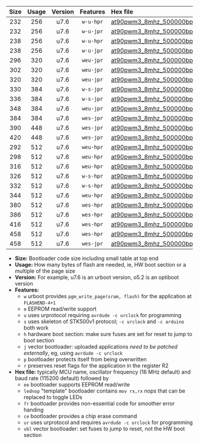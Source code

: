 |Size|Usage|Version|Features|Hex file|
|:-:|:-:|:-:|:-:|:--|
|232|256|u7.6|`w-u-hpr`|[at90pwm3_8mhz_500000bps_ur.hex](https://raw.githubusercontent.com/stefanrueger/urboot/main/bootloaders/at90pwm3/fcpu_8mhz/500000_bps/at90pwm3_8mhz_500000bps_ur.hex)|
|232|256|u7.6|`w-u-jpr`|[at90pwm3_8mhz_500000bps_ur_vbl.hex](https://raw.githubusercontent.com/stefanrueger/urboot/main/bootloaders/at90pwm3/fcpu_8mhz/500000_bps/at90pwm3_8mhz_500000bps_ur_vbl.hex)|
|238|256|u7.6|`w-u-hpr`|[at90pwm3_8mhz_500000bps_lednop_ur.hex](https://raw.githubusercontent.com/stefanrueger/urboot/main/bootloaders/at90pwm3/fcpu_8mhz/500000_bps/at90pwm3_8mhz_500000bps_lednop_ur.hex)|
|238|256|u7.6|`w-u-jpr`|[at90pwm3_8mhz_500000bps_lednop_ur_vbl.hex](https://raw.githubusercontent.com/stefanrueger/urboot/main/bootloaders/at90pwm3/fcpu_8mhz/500000_bps/at90pwm3_8mhz_500000bps_lednop_ur_vbl.hex)|
|296|320|u7.6|`weu-jpr`|[at90pwm3_8mhz_500000bps_ee_ur_vbl.hex](https://raw.githubusercontent.com/stefanrueger/urboot/main/bootloaders/at90pwm3/fcpu_8mhz/500000_bps/at90pwm3_8mhz_500000bps_ee_ur_vbl.hex)|
|302|320|u7.6|`weu-jpr`|[at90pwm3_8mhz_500000bps_ee_lednop_ur_vbl.hex](https://raw.githubusercontent.com/stefanrueger/urboot/main/bootloaders/at90pwm3/fcpu_8mhz/500000_bps/at90pwm3_8mhz_500000bps_ee_lednop_ur_vbl.hex)|
|320|320|u7.6|`weu-jpr`|[at90pwm3_8mhz_500000bps_ee_lednop_fr_ur_vbl.hex](https://raw.githubusercontent.com/stefanrueger/urboot/main/bootloaders/at90pwm3/fcpu_8mhz/500000_bps/at90pwm3_8mhz_500000bps_ee_lednop_fr_ur_vbl.hex)|
|330|384|u7.6|`w-s-jpr`|[at90pwm3_8mhz_500000bps_vbl.hex](https://raw.githubusercontent.com/stefanrueger/urboot/main/bootloaders/at90pwm3/fcpu_8mhz/500000_bps/at90pwm3_8mhz_500000bps_vbl.hex)|
|336|384|u7.6|`w-s-jpr`|[at90pwm3_8mhz_500000bps_lednop_vbl.hex](https://raw.githubusercontent.com/stefanrueger/urboot/main/bootloaders/at90pwm3/fcpu_8mhz/500000_bps/at90pwm3_8mhz_500000bps_lednop_vbl.hex)|
|348|384|u7.6|`weu-jpr`|[at90pwm3_8mhz_500000bps_ee_lednop_fr_ce_ur_vbl.hex](https://raw.githubusercontent.com/stefanrueger/urboot/main/bootloaders/at90pwm3/fcpu_8mhz/500000_bps/at90pwm3_8mhz_500000bps_ee_lednop_fr_ce_ur_vbl.hex)|
|384|384|u7.6|`wes-jpr`|[at90pwm3_8mhz_500000bps_ee_vbl.hex](https://raw.githubusercontent.com/stefanrueger/urboot/main/bootloaders/at90pwm3/fcpu_8mhz/500000_bps/at90pwm3_8mhz_500000bps_ee_vbl.hex)|
|390|448|u7.6|`wes-jpr`|[at90pwm3_8mhz_500000bps_ee_lednop_vbl.hex](https://raw.githubusercontent.com/stefanrueger/urboot/main/bootloaders/at90pwm3/fcpu_8mhz/500000_bps/at90pwm3_8mhz_500000bps_ee_lednop_vbl.hex)|
|420|448|u7.6|`wes-jpr`|[at90pwm3_8mhz_500000bps_ee_lednop_fr_vbl.hex](https://raw.githubusercontent.com/stefanrueger/urboot/main/bootloaders/at90pwm3/fcpu_8mhz/500000_bps/at90pwm3_8mhz_500000bps_ee_lednop_fr_vbl.hex)|
|292|512|u7.6|`weu-hpr`|[at90pwm3_8mhz_500000bps_ee_ur.hex](https://raw.githubusercontent.com/stefanrueger/urboot/main/bootloaders/at90pwm3/fcpu_8mhz/500000_bps/at90pwm3_8mhz_500000bps_ee_ur.hex)|
|298|512|u7.6|`weu-hpr`|[at90pwm3_8mhz_500000bps_ee_lednop_ur.hex](https://raw.githubusercontent.com/stefanrueger/urboot/main/bootloaders/at90pwm3/fcpu_8mhz/500000_bps/at90pwm3_8mhz_500000bps_ee_lednop_ur.hex)|
|316|512|u7.6|`weu-hpr`|[at90pwm3_8mhz_500000bps_ee_lednop_fr_ur.hex](https://raw.githubusercontent.com/stefanrueger/urboot/main/bootloaders/at90pwm3/fcpu_8mhz/500000_bps/at90pwm3_8mhz_500000bps_ee_lednop_fr_ur.hex)|
|326|512|u7.6|`w-s-hpr`|[at90pwm3_8mhz_500000bps.hex](https://raw.githubusercontent.com/stefanrueger/urboot/main/bootloaders/at90pwm3/fcpu_8mhz/500000_bps/at90pwm3_8mhz_500000bps.hex)|
|332|512|u7.6|`w-s-hpr`|[at90pwm3_8mhz_500000bps_lednop.hex](https://raw.githubusercontent.com/stefanrueger/urboot/main/bootloaders/at90pwm3/fcpu_8mhz/500000_bps/at90pwm3_8mhz_500000bps_lednop.hex)|
|344|512|u7.6|`weu-hpr`|[at90pwm3_8mhz_500000bps_ee_lednop_fr_ce_ur.hex](https://raw.githubusercontent.com/stefanrueger/urboot/main/bootloaders/at90pwm3/fcpu_8mhz/500000_bps/at90pwm3_8mhz_500000bps_ee_lednop_fr_ce_ur.hex)|
|380|512|u7.6|`wes-hpr`|[at90pwm3_8mhz_500000bps_ee.hex](https://raw.githubusercontent.com/stefanrueger/urboot/main/bootloaders/at90pwm3/fcpu_8mhz/500000_bps/at90pwm3_8mhz_500000bps_ee.hex)|
|386|512|u7.6|`wes-hpr`|[at90pwm3_8mhz_500000bps_ee_lednop.hex](https://raw.githubusercontent.com/stefanrueger/urboot/main/bootloaders/at90pwm3/fcpu_8mhz/500000_bps/at90pwm3_8mhz_500000bps_ee_lednop.hex)|
|416|512|u7.6|`wes-hpr`|[at90pwm3_8mhz_500000bps_ee_lednop_fr.hex](https://raw.githubusercontent.com/stefanrueger/urboot/main/bootloaders/at90pwm3/fcpu_8mhz/500000_bps/at90pwm3_8mhz_500000bps_ee_lednop_fr.hex)|
|458|512|u7.6|`wes-hpr`|[at90pwm3_8mhz_500000bps_ee_lednop_fr_ce.hex](https://raw.githubusercontent.com/stefanrueger/urboot/main/bootloaders/at90pwm3/fcpu_8mhz/500000_bps/at90pwm3_8mhz_500000bps_ee_lednop_fr_ce.hex)|
|458|512|u7.6|`wes-jpr`|[at90pwm3_8mhz_500000bps_ee_lednop_fr_ce_vbl.hex](https://raw.githubusercontent.com/stefanrueger/urboot/main/bootloaders/at90pwm3/fcpu_8mhz/500000_bps/at90pwm3_8mhz_500000bps_ee_lednop_fr_ce_vbl.hex)|

- **Size:** Bootloader code size including small table at top end
- **Usage:** How many bytes of flash are needed, ie, HW boot section or a multiple of the page size
- **Version:** For example, u7.6 is an urboot version, o5.2 is an optiboot version
- **Features:**
  + `w` urboot provides `pgm_write_page(sram, flash)` for the application at `FLASHEND-4+1`
  + `e` EEPROM read/write support
  + `u` uses urprotocol requiring `avrdude -c urclock` for programming
  + `s` uses skeleton of STK500v1 protocol; `-c urclock` and `-c arduino` both work
  + `h` hardware boot section: make sure fuses are set for reset to jump to boot section
  + `j` vector bootloader: uploaded applications *need to be patched externally*, eg, using `avrdude -c urclock`
  + `p` bootloader protects itself from being overwritten
  + `r` preserves reset flags for the application in the register R2
- **Hex file:** typically MCU name, oscillator frequency (16 MHz default) and baud rate (115200 default) followed by
  + `ee` bootloader supports EEPROM read/write
  + `lednop` "template" bootloader contains `mov rx,rx` nops that can be replaced to toggle LEDs
  + `fr` bootloader provides non-essential code for smoother error handing
  + `ce` bootloader provides a chip erase command
  + `ur` uses urprotocol and requires `avrdude -c urclock` for programming
  + `vbl` vector bootloader: set fuses to jump to reset, not the HW boot section
